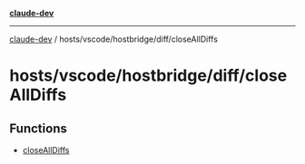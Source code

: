 [**claude-dev**](../../../../../README.md)

***

[claude-dev](../../../../../README.md) / hosts/vscode/hostbridge/diff/closeAllDiffs

# hosts/vscode/hostbridge/diff/closeAllDiffs

## Functions

- [closeAllDiffs](functions/closeAllDiffs.md)
